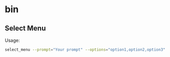 # bin

## Select Menu

Usage:

```bash
select_menu --prompt="Your prompt" --options="option1,option2,option3" [--tmp-file=/path/to/file] [--no-output]
```
